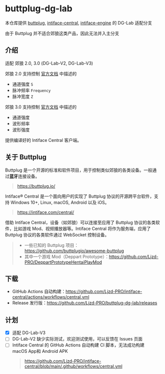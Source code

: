 # buttplug-dg-lab

本仓库提供 [buttplug](https://github.com/buttplugio/buttplug), [intiface-central](https://github.com/intiface/intiface-central), [intiface-engine](https://github.com/intiface/intiface-engine) 的 DG-Lab 适配分支

由于 Buttplug 并不适合郊狼这类产品，因此无法并入主分支

## 介绍

适配 郊狼 2.0, 3.0 (DG-Lab-V2, DG-Lab-V3)

郊狼 2.0 支持控制 [官方文档](https://github.com/DG-LAB-OPENSOURCE/DG-LAB-OPENSOURCE/blob/main/coyote/v2/README_V2.md) 中描述的
- 通道强度 `S`
- 脉冲频率 `Frequency`
- 脉冲宽度 `Z`

郊狼 3.0 支持控制 [官方文档](https://github.com/DG-LAB-OPENSOURCE/DG-LAB-OPENSOURCE/blob/main/coyote/v3/README_V3.md) 中描述的
- 通道强度
- 波形频率
- 波形强度

提供编译好的 Intiface Central 客户端。

## 关于 Buttplug

Buttplug 是一个开源的标准和软件项目，用于控制类似郊狼的各类设备。一般通过**蓝牙**连接设备。
> https://buttplug.io/

Intiface® Central 是一个面向用户的实现了 Buttplug 协议的开源跨平台软件，支持 Windows 10+, Linux, macOS, Android 以及 iOS。
> https://intiface.com/central/

借助 Intiface Central，设备（如郊狼）可以连接至应用了 Buttplug 协议的各类软件，比如游戏 Mod、视频播放器等。Intiface Central 将作为服务端，应用了 Buttplug 协议的各类软件通过 WebSocket 控制设备。
> - 一些已知的 Buttplug 项目：https://github.com/buttplugio/awesome-buttplug 
> - 其中一个游戏 Mod（Deppart Prototype）：https://github.com/Ljzd-PRO/DeppartPrototypeHentaiPlayMod

## 下载

- GitHub Actions 自动构建：https://github.com/Ljzd-PRO/intiface-central/actions/workflows/central.yml
- Release 发行版：https://github.com/Ljzd-PRO/buttplug-dg-lab/releases

## 计划
- [x] 适配 DG-Lab-V3
- [ ] DG-Lab-V2 缺少实际测试，欢迎测试使用，可以反馈在 Issues 页面
- [ ] Intiface Central 的 GitHub Actions 自动构建 CI 脚本，无法成功构建 macOS App和 Android APK
  > https://github.com/Ljzd-PRO/intiface-central/blob/main/.github/workflows/central.yml
